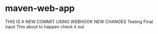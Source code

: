 # maven-web-app

THIS IS A NEW COMMIT USING WEBHOOK
NEW CHANGES 
Testing 
Final input 
This about to happen 
check it out 
